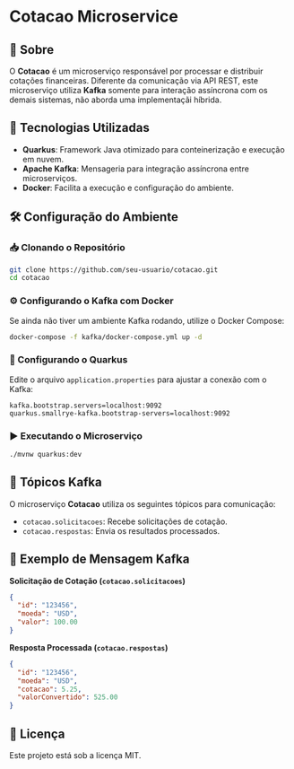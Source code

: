 # Cotacao Microservice

## 📌 Sobre
O **Cotacao** é um microserviço responsável por processar e distribuir cotações financeiras. Diferente da comunicação via API REST, este microserviço utiliza **Kafka** somente para interação assíncrona com os demais sistemas, não aborda uma implementaçãi híbrida.

## 🚀 Tecnologias Utilizadas
- **Quarkus**: Framework Java otimizado para conteinerização e execução em nuvem.
- **Apache Kafka**: Mensageria para integração assíncrona entre microserviços.
- **Docker**: Facilita a execução e configuração do ambiente.

## 🛠️ Configuração do Ambiente
### 📥 Clonando o Repositório
```bash
git clone https://github.com/seu-usuario/cotacao.git
cd cotacao
```

### ⚙️ Configurando o Kafka com Docker
Se ainda não tiver um ambiente Kafka rodando, utilize o Docker Compose:
```bash
docker-compose -f kafka/docker-compose.yml up -d
```

### 🔧 Configurando o Quarkus
Edite o arquivo `application.properties` para ajustar a conexão com o Kafka:
```properties
kafka.bootstrap.servers=localhost:9092
quarkus.smallrye-kafka.bootstrap-servers=localhost:9092
```

### ▶️ Executando o Microserviço
```bash
./mvnw quarkus:dev
```

## 📡 Tópicos Kafka
O microserviço **Cotacao** utiliza os seguintes tópicos para comunicação:
- `cotacao.solicitacoes`: Recebe solicitações de cotação.
- `cotacao.respostas`: Envia os resultados processados.

## 📄 Exemplo de Mensagem Kafka
**Solicitação de Cotação (`cotacao.solicitacoes`)**
```json
{
  "id": "123456",
  "moeda": "USD",
  "valor": 100.00
}
```

**Resposta Processada (`cotacao.respostas`)**
```json
{
  "id": "123456",
  "moeda": "USD",
  "cotacao": 5.25,
  "valorConvertido": 525.00
}
```

## 📝 Licença
Este projeto está sob a licença MIT.

